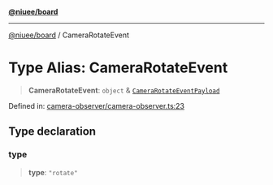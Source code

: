 [**@niuee/board**](../README.md)

***

[@niuee/board](../globals.md) / CameraRotateEvent

# Type Alias: CameraRotateEvent

> **CameraRotateEvent**: `object` & [`CameraRotateEventPayload`](CameraRotateEventPayload.md)

Defined in: [camera-observer/camera-observer.ts:23](https://github.com/niuee/board/blob/d74620e4e63da3004adfc7105b7f1136fce9577c/src/camera-observer/camera-observer.ts#L23)

## Type declaration

### type

> **type**: `"rotate"`
